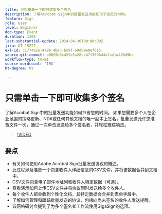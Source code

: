 ```yaml
---
title: 只需单击一下即可收集多个签名
description: 了解Acrobat Sign中的批量发送功能如何节省您的时间。
feature: Sign
role: User
level: Beginner
doc-type: Event
duration: 1108
last-substantial-update: 2024-04-30T00:00:00Z
jira: KT-15297
exl-id: c1774a2e-478b-4bec-be9f-69db9e0ef615
source-git-commit: a9055b8c455e5a28cc47f350644a7ae1a428d9bc
workflow-type: tm+mt
source-wordcount: '193'
ht-degree: 0%

---
```


# 只需单击一下即可收集多个签名

了解Acrobat Sign中的批量发送功能如何节省您的时间。 如果您需要多个人在企业范围的策略更新、NDA或任何其他文档的唯一副本上签名，批量发送允许您准备文件一次，通过一次单击发送给多个签名者，并轻松跟踪响应。

>[!VIDEO](https://video.tv.adobe.com/v/3428188/?learn=on)

## 要点

* 有关如何使用Adobe Acrobat Sign批量发送协议的概述。
* 此过程涉及准备一个包含收件人详细信息的CSV文件，并将该数据合并到文档中。
* CSV文件包含电子邮件地址列和收件人特定数据（可选）。
* 查看演示如何上传CSV文件并将协议同时发送给多个收件人。
* 每个收件人都会收到个性化文档，其特定数据会合并到表单字段中。
* 了解如何管理和跟踪批量发送的协议，包括向尚未签名的收件人发送提醒。
* 该网络研讨会提到了为多个签名者工作流使用GigaSign的选项。
